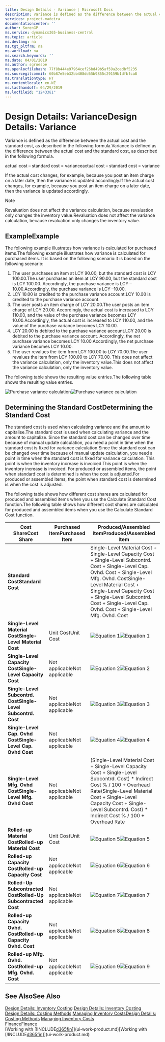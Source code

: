 ```yaml
---
title: Design Details - Variance | Microsoft Docs
description: Variance is defined as the difference between the actual cost and the standard cost, as described in the following formula.
services: project-madeira
documentationcenter: ''
author: SorenGP
ms.service: dynamics365-business-central
ms.topic: article
ms.devlang: na
ms.tgt_pltfrm: na
ms.workload: na
ms.search.keywords: ''
ms.date: 04/01/2019
ms.author: sgroespe
ms.openlocfilehash: 77f8b444e97964cef26bd49b5af59a2cedbf5235
ms.sourcegitcommit: 60b87e5eb32bb408dd65b9855c29159b1dfbfca8
ms.translationtype: HT
ms.contentlocale: en-NZ
ms.lasthandoff: 04/29/2019
ms.locfileid: "1243381"
---
```

# <a name="design-details-variance"></a><span data-ttu-id="fd13b-103">Design Details: Variance</span><span class="sxs-lookup"><span data-stu-id="fd13b-103">Design Details: Variance</span></span>
<span data-ttu-id="fd13b-104">Variance is defined as the difference between the actual cost and the standard cost, as described in the following formula.</span><span class="sxs-lookup"><span data-stu-id="fd13b-104">Variance is defined as the difference between the actual cost and the standard cost, as described in the following formula.</span></span>  

 <span data-ttu-id="fd13b-105">actual cost – standard cost = variance</span><span class="sxs-lookup"><span data-stu-id="fd13b-105">actual cost – standard cost = variance</span></span>  

 <span data-ttu-id="fd13b-106">If the actual cost changes, for example, because you post an item charge on a later date, then the variance is updated accordingly.</span><span class="sxs-lookup"><span data-stu-id="fd13b-106">If the actual cost changes, for example, because you post an item charge on a later date, then the variance is updated accordingly.</span></span>  

> [!NOTE]  
>  <span data-ttu-id="fd13b-107">Revaluation does not affect the variance calculation, because revaluation only changes the inventory value.</span><span class="sxs-lookup"><span data-stu-id="fd13b-107">Revaluation does not affect the variance calculation, because revaluation only changes the inventory value.</span></span>  

## <a name="example"></a><span data-ttu-id="fd13b-108">Example</span><span class="sxs-lookup"><span data-stu-id="fd13b-108">Example</span></span>  
 <span data-ttu-id="fd13b-109">The following example illustrates how variance is calculated for purchased items.</span><span class="sxs-lookup"><span data-stu-id="fd13b-109">The following example illustrates how variance is calculated for purchased items.</span></span> <span data-ttu-id="fd13b-110">It is based on the following scenario:</span><span class="sxs-lookup"><span data-stu-id="fd13b-110">It is based on the following scenario:</span></span>  

1.  <span data-ttu-id="fd13b-111">The user purchases an item at LCY 90.00, but the standard cost is LCY 100.00.</span><span class="sxs-lookup"><span data-stu-id="fd13b-111">The user purchases an item at LCY 90.00, but the standard cost is LCY 100.00.</span></span> <span data-ttu-id="fd13b-112">Accordingly, the purchase variance is LCY –10.00.</span><span class="sxs-lookup"><span data-stu-id="fd13b-112">Accordingly, the purchase variance is LCY –10.00.</span></span>  
2.  <span data-ttu-id="fd13b-113">LCY 10.00 is credited to the purchase variance account.</span><span class="sxs-lookup"><span data-stu-id="fd13b-113">LCY 10.00 is credited to the purchase variance account.</span></span>  
3.  <span data-ttu-id="fd13b-114">The user posts an item charge of LCY 20.00.</span><span class="sxs-lookup"><span data-stu-id="fd13b-114">The user posts an item charge of LCY 20.00.</span></span> <span data-ttu-id="fd13b-115">Accordingly, the actual cost is increased to LCY 110.00, and the value of the purchase variance becomes LCY 10.00.</span><span class="sxs-lookup"><span data-stu-id="fd13b-115">Accordingly, the actual cost is increased to LCY 110.00, and the value of the purchase variance becomes LCY 10.00.</span></span>  
4.  <span data-ttu-id="fd13b-116">LCY 20.00 is debited to the purchase variance account.</span><span class="sxs-lookup"><span data-stu-id="fd13b-116">LCY 20.00 is debited to the purchase variance account.</span></span> <span data-ttu-id="fd13b-117">Accordingly, the net purchase variance becomes LCY 10.00.</span><span class="sxs-lookup"><span data-stu-id="fd13b-117">Accordingly, the net purchase variance becomes LCY 10.00.</span></span>  
5.  <span data-ttu-id="fd13b-118">The user revalues the item from LCY 100.00 to LCY 70.00.</span><span class="sxs-lookup"><span data-stu-id="fd13b-118">The user revalues the item from LCY 100.00 to LCY 70.00.</span></span> <span data-ttu-id="fd13b-119">This does not affect the variance calculation, only the inventory value.</span><span class="sxs-lookup"><span data-stu-id="fd13b-119">This does not affect the variance calculation, only the inventory value.</span></span>  

 <span data-ttu-id="fd13b-120">The following table shows the resulting value entries.</span><span class="sxs-lookup"><span data-stu-id="fd13b-120">The following table shows the resulting value entries.</span></span>  

 <span data-ttu-id="fd13b-121">![Purchase variance calculation](media/design_details_inventory_costing_11_purchase_variance.png "Purchase variance calculation")</span><span class="sxs-lookup"><span data-stu-id="fd13b-121">![Purchase variance calculation](media/design_details_inventory_costing_11_purchase_variance.png "Purchase variance calculation")</span></span>  

## <a name="determining-the-standard-cost"></a><span data-ttu-id="fd13b-122">Determining the Standard Cost</span><span class="sxs-lookup"><span data-stu-id="fd13b-122">Determining the Standard Cost</span></span>  
 <span data-ttu-id="fd13b-123">The standard cost is used when calculating variance and the amount to capitalise.</span><span class="sxs-lookup"><span data-stu-id="fd13b-123">The standard cost is used when calculating variance and the amount to capitalize.</span></span> <span data-ttu-id="fd13b-124">Since the standard cost can be changed over time because of manual update calculation, you need a point in time when the standard cost is fixed for variance calculation.</span><span class="sxs-lookup"><span data-stu-id="fd13b-124">Since the standard cost can be changed over time because of manual update calculation, you need a point in time when the standard cost is fixed for variance calculation.</span></span> <span data-ttu-id="fd13b-125">This point is when the inventory increase is invoiced.</span><span class="sxs-lookup"><span data-stu-id="fd13b-125">This point is when the inventory increase is invoiced.</span></span> <span data-ttu-id="fd13b-126">For produced or assembled items, the point when standard cost is determined is when the cost is adjusted.</span><span class="sxs-lookup"><span data-stu-id="fd13b-126">For produced or assembled items, the point when standard cost is determined is when the cost is adjusted.</span></span>  

 <span data-ttu-id="fd13b-127">The following table shows how different cost shares are calculated for produced and assembled items when you use the Calculate Standard Cost function.</span><span class="sxs-lookup"><span data-stu-id="fd13b-127">The following table shows how different cost shares are calculated for produced and assembled items when you use the Calculate Standard Cost function.</span></span>  

|<span data-ttu-id="fd13b-128">Cost Share</span><span class="sxs-lookup"><span data-stu-id="fd13b-128">Cost Share</span></span>|<span data-ttu-id="fd13b-129">Purchased Item</span><span class="sxs-lookup"><span data-stu-id="fd13b-129">Purchased Item</span></span>|<span data-ttu-id="fd13b-130">Produced/Assembled Item</span><span class="sxs-lookup"><span data-stu-id="fd13b-130">Produced/Assembled Item</span></span>|  
|----------------|--------------------|------------------------------|  
|<span data-ttu-id="fd13b-131">**Standard Cost**</span><span class="sxs-lookup"><span data-stu-id="fd13b-131">**Standard Cost**</span></span>||<span data-ttu-id="fd13b-132">Single-Level Material Cost + Single-Level Capacity Cost + Single-Level Subcontrd. Cost + Single-Level Cap. Ovhd. Cost + Single-Level Mfg. Ovhd. Cost</span><span class="sxs-lookup"><span data-stu-id="fd13b-132">Single-Level Material Cost + Single-Level Capacity Cost + Single-Level Subcontrd. Cost + Single-Level Cap. Ovhd. Cost + Single-Level Mfg. Ovhd. Cost</span></span>|  
|<span data-ttu-id="fd13b-133">**Single-Level Material Cost**</span><span class="sxs-lookup"><span data-stu-id="fd13b-133">**Single-Level Material Cost**</span></span>|<span data-ttu-id="fd13b-134">Unit Cost</span><span class="sxs-lookup"><span data-stu-id="fd13b-134">Unit Cost</span></span>|<span data-ttu-id="fd13b-135">![Equation 1](media/design_details_inventory_costing_11_equation_1.png "Equation 1")</span><span class="sxs-lookup"><span data-stu-id="fd13b-135">![Equation 1](media/design_details_inventory_costing_11_equation_1.png "Equation 1")</span></span>|  
|<span data-ttu-id="fd13b-136">**Single-Level Capacity Cost**</span><span class="sxs-lookup"><span data-stu-id="fd13b-136">**Single-Level Capacity Cost**</span></span>|<span data-ttu-id="fd13b-137">Not applicable</span><span class="sxs-lookup"><span data-stu-id="fd13b-137">Not applicable</span></span>|<span data-ttu-id="fd13b-138">![Equation 2](media/design_details_inventory_costing_11_equation_2.png "Equation 2")</span><span class="sxs-lookup"><span data-stu-id="fd13b-138">![Equation 2](media/design_details_inventory_costing_11_equation_2.png "Equation 2")</span></span>|  
|<span data-ttu-id="fd13b-139">**Single-Level Subcontrd. Cost**</span><span class="sxs-lookup"><span data-stu-id="fd13b-139">**Single-Level Subcontrd. Cost**</span></span>|<span data-ttu-id="fd13b-140">Not applicable</span><span class="sxs-lookup"><span data-stu-id="fd13b-140">Not applicable</span></span>|<span data-ttu-id="fd13b-141">![Equation 3](media/design_details_inventory_costing_11_equation_3.png "Equation 3")</span><span class="sxs-lookup"><span data-stu-id="fd13b-141">![Equation 3](media/design_details_inventory_costing_11_equation_3.png "Equation 3")</span></span>|  
|<span data-ttu-id="fd13b-142">**Single-Level Cap. Ovhd Cost**</span><span class="sxs-lookup"><span data-stu-id="fd13b-142">**Single-Level Cap. Ovhd Cost**</span></span>|<span data-ttu-id="fd13b-143">Not applicable</span><span class="sxs-lookup"><span data-stu-id="fd13b-143">Not applicable</span></span>|<span data-ttu-id="fd13b-144">![Equation 4](media/design_details_inventory_costing_11_equation_4.png "Equation 4")</span><span class="sxs-lookup"><span data-stu-id="fd13b-144">![Equation 4](media/design_details_inventory_costing_11_equation_4.png "Equation 4")</span></span>|  
|<span data-ttu-id="fd13b-145">**Single-Level Mfg. Ovhd Cost**</span><span class="sxs-lookup"><span data-stu-id="fd13b-145">**Single-Level Mfg. Ovhd Cost**</span></span>|<span data-ttu-id="fd13b-146">Not applicable</span><span class="sxs-lookup"><span data-stu-id="fd13b-146">Not applicable</span></span>|<span data-ttu-id="fd13b-147">(Single-Level Material Cost + Single-Level Capacity Cost + Single-Level Subcontrd. Cost) \* Indirect Cost % / 100 + Overhead Rate</span><span class="sxs-lookup"><span data-stu-id="fd13b-147">(Single-Level Material Cost + Single-Level Capacity Cost + Single-Level Subcontrd. Cost) \* Indirect Cost % / 100 + Overhead Rate</span></span>|  
|<span data-ttu-id="fd13b-148">**Rolled-up Material Cost**</span><span class="sxs-lookup"><span data-stu-id="fd13b-148">**Rolled-up Material Cost**</span></span>|<span data-ttu-id="fd13b-149">Unit Cost</span><span class="sxs-lookup"><span data-stu-id="fd13b-149">Unit Cost</span></span>|<span data-ttu-id="fd13b-150">![Equation 5](media/design_details_inventory_costing_11_equation_5.png "Equation 5")</span><span class="sxs-lookup"><span data-stu-id="fd13b-150">![Equation 5](media/design_details_inventory_costing_11_equation_5.png "Equation 5")</span></span>|  
|<span data-ttu-id="fd13b-151">**Rolled-up Capacity Cost**</span><span class="sxs-lookup"><span data-stu-id="fd13b-151">**Rolled-up Capacity Cost**</span></span>|<span data-ttu-id="fd13b-152">Not applicable</span><span class="sxs-lookup"><span data-stu-id="fd13b-152">Not applicable</span></span>|<span data-ttu-id="fd13b-153">![Equation 6](media/design_details_inventory_costing_11_equation_6.png "Equation 6")</span><span class="sxs-lookup"><span data-stu-id="fd13b-153">![Equation 6](media/design_details_inventory_costing_11_equation_6.png "Equation 6")</span></span>|  
|<span data-ttu-id="fd13b-154">**Rolled-Up Subcontracted Cost**</span><span class="sxs-lookup"><span data-stu-id="fd13b-154">**Rolled-Up Subcontracted Cost**</span></span>|<span data-ttu-id="fd13b-155">Not applicable</span><span class="sxs-lookup"><span data-stu-id="fd13b-155">Not applicable</span></span>|<span data-ttu-id="fd13b-156">![Equation 7](media/design_details_inventory_costing_11_equation_7.png "Equation 7")</span><span class="sxs-lookup"><span data-stu-id="fd13b-156">![Equation 7](media/design_details_inventory_costing_11_equation_7.png "Equation 7")</span></span>|  
|<span data-ttu-id="fd13b-157">**Rolled-up Capacity Ovhd. Cost**</span><span class="sxs-lookup"><span data-stu-id="fd13b-157">**Rolled-up Capacity Ovhd. Cost**</span></span>|<span data-ttu-id="fd13b-158">Not applicable</span><span class="sxs-lookup"><span data-stu-id="fd13b-158">Not applicable</span></span>|<span data-ttu-id="fd13b-159">![Equation 8](media/design_details_inventory_costing_11_equation_8.png "Equation 8")</span><span class="sxs-lookup"><span data-stu-id="fd13b-159">![Equation 8](media/design_details_inventory_costing_11_equation_8.png "Equation 8")</span></span>|  
|<span data-ttu-id="fd13b-160">**Rolled-up Mfg. Ovhd. Cost**</span><span class="sxs-lookup"><span data-stu-id="fd13b-160">**Rolled-up Mfg. Ovhd. Cost**</span></span>|<span data-ttu-id="fd13b-161">Not applicable</span><span class="sxs-lookup"><span data-stu-id="fd13b-161">Not applicable</span></span>|<span data-ttu-id="fd13b-162">![Equation 9](media/design_details_inventory_costing_11_equation_9.png "Equation 9")</span><span class="sxs-lookup"><span data-stu-id="fd13b-162">![Equation 9](media/design_details_inventory_costing_11_equation_9.png "Equation 9")</span></span>|  

## <a name="see-also"></a><span data-ttu-id="fd13b-163">See Also</span><span class="sxs-lookup"><span data-stu-id="fd13b-163">See Also</span></span>  
 <span data-ttu-id="fd13b-164">[Design Details: Inventory Costing](design-details-inventory-costing.md) </span><span class="sxs-lookup"><span data-stu-id="fd13b-164">[Design Details: Inventory Costing](design-details-inventory-costing.md) </span></span>  
 <span data-ttu-id="fd13b-165">[Design Details: Costing Methods](design-details-costing-methods.md) [Managing Inventory Costs](finance-manage-inventory-costs.md)</span><span class="sxs-lookup"><span data-stu-id="fd13b-165">[Design Details: Costing Methods](design-details-costing-methods.md) [Managing Inventory Costs](finance-manage-inventory-costs.md)</span></span>  
 [<span data-ttu-id="fd13b-166">Finance</span><span class="sxs-lookup"><span data-stu-id="fd13b-166">Finance</span></span>](finance.md)  
 <span data-ttu-id="fd13b-167">[Working with [!INCLUDE[d365fin](includes/d365fin_md.md)]](ui-work-product.md)</span><span class="sxs-lookup"><span data-stu-id="fd13b-167">[Working with [!INCLUDE[d365fin](includes/d365fin_md.md)]](ui-work-product.md)</span></span>
